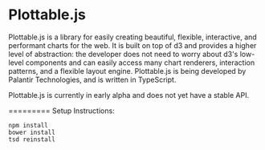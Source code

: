 Plottable.js
============

Plottable.js is a library for easily creating beautiful, flexible, interactive, and performant charts for the web. It is built on top of d3 and provides a higher level of abstraction: the developer does not need to worry about d3's low-level components and can easily access many chart renderers, interaction patterns, and a flexible layout engine. Plottable.js is being developed by Palantir Technologies, and is written in TypeScript.

Plottable.js is currently in early alpha and does not yet have a stable API.


=========
Setup Instructions:

    npm install
    bower install
    tsd reinstall

